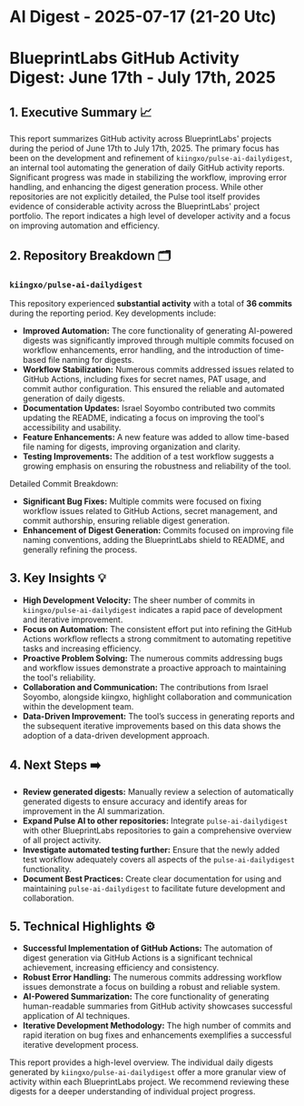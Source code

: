 # AI Digest - 2025-07-17 (21-20 Utc)

# BlueprintLabs GitHub Activity Digest: June 17th - July 17th, 2025

## 1. Executive Summary 📈

This report summarizes GitHub activity across BlueprintLabs' projects during the period of June 17th to July 17th, 2025.  The primary focus has been on the development and refinement of `kiingxo/pulse-ai-dailydigest`, an internal tool automating the generation of daily GitHub activity reports.  Significant progress was made in stabilizing the workflow, improving error handling, and enhancing the digest generation process.  While other repositories are not explicitly detailed, the Pulse tool itself provides evidence of considerable activity across the BlueprintLabs' project portfolio.  The report indicates a high level of developer activity and a focus on improving automation and efficiency.

## 2. Repository Breakdown 🗂️

### `kiingxo/pulse-ai-dailydigest`

This repository experienced **substantial activity** with a total of **36 commits** during the reporting period.  Key developments include:

* **Improved Automation:** The core functionality of generating AI-powered digests was significantly improved through multiple commits focused on workflow enhancements, error handling, and the introduction of time-based file naming for digests.
* **Workflow Stabilization:**  Numerous commits addressed issues related to GitHub Actions, including fixes for secret names, PAT usage, and commit author configuration.  This ensured the reliable and automated generation of daily digests.
* **Documentation Updates:**  Israel Soyombo contributed two commits updating the README, indicating a focus on improving the tool's accessibility and usability.
* **Feature Enhancements:**  A new feature was added to allow time-based file naming for digests, improving organization and clarity.
* **Testing Improvements:**  The addition of a test workflow suggests a growing emphasis on ensuring the robustness and reliability of the tool.

Detailed Commit Breakdown:

* **Significant Bug Fixes:** Multiple commits were focused on fixing workflow issues related to GitHub Actions, secret management, and commit authorship, ensuring reliable digest generation.
* **Enhancement of Digest Generation:**  Commits focused on improving file naming conventions, adding the BlueprintLabs shield to README, and generally refining the process.


## 3. Key Insights 💡

* **High Development Velocity:** The sheer number of commits in `kiingxo/pulse-ai-dailydigest` indicates a rapid pace of development and iterative improvement.
* **Focus on Automation:** The consistent effort put into refining the GitHub Actions workflow reflects a strong commitment to automating repetitive tasks and increasing efficiency.
* **Proactive Problem Solving:**  The numerous commits addressing bugs and workflow issues demonstrate a proactive approach to maintaining the tool's reliability.
* **Collaboration and Communication:**  The contributions from Israel Soyombo, alongside kiingxo, highlight collaboration and communication within the development team.
* **Data-Driven Improvement:** The tool’s success in generating reports and the subsequent iterative improvements based on this data shows the adoption of a data-driven development approach.

## 4. Next Steps ➡️

* **Review generated digests:**  Manually review a selection of automatically generated digests to ensure accuracy and identify areas for improvement in the AI summarization.
* **Expand Pulse AI to other repositories:**  Integrate `pulse-ai-dailydigest` with other BlueprintLabs repositories to gain a comprehensive overview of all project activity.
* **Investigate automated testing further:** Ensure that the newly added test workflow adequately covers all aspects of the `pulse-ai-dailydigest` functionality.
* **Document Best Practices:** Create clear documentation for using and maintaining `pulse-ai-dailydigest` to facilitate future development and collaboration.

## 5. Technical Highlights ⚙️

* **Successful Implementation of GitHub Actions:** The automation of digest generation via GitHub Actions is a significant technical achievement, increasing efficiency and consistency.
* **Robust Error Handling:** The numerous commits addressing workflow issues demonstrate a focus on building a robust and reliable system.
* **AI-Powered Summarization:** The core functionality of generating human-readable summaries from GitHub activity showcases successful application of AI techniques.
* **Iterative Development Methodology:** The high number of commits and rapid iteration on bug fixes and enhancements exemplifies a successful iterative development process.

This report provides a high-level overview.  The individual daily digests generated by `kiingxo/pulse-ai-dailydigest` offer a more granular view of activity within each BlueprintLabs project.  We recommend reviewing these digests for a deeper understanding of individual project progress.
